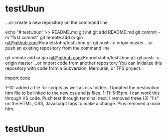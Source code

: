 # testUbun

…or create a new repository on the command line

echo "# testUbun" >> README.md
git init
git add README.md
git commit -m "first commit"
git remote add origin git@github.com:KouriehJohn/testUbun.git
git push -u origin master
…or push an existing repository from the command line

git remote add origin git@github.com:KouriehJohn/testUbun.git
git push -u origin master
…or import code from another repository
You can initialize this repository with code from a Subversion, Mercurial, or TFS project.

Import code

1-10: added a file for scripts as well as css folders. Updated the destination htm file to be linked to the new css and js files.
1-11: 5:15pm. I can work this through VS code. Push test through terminal next.
I removed three (3) "!'s" on the HTML, CSS, Javascript tags to make a change. Plus removed a main htm.
 


# testUbun
